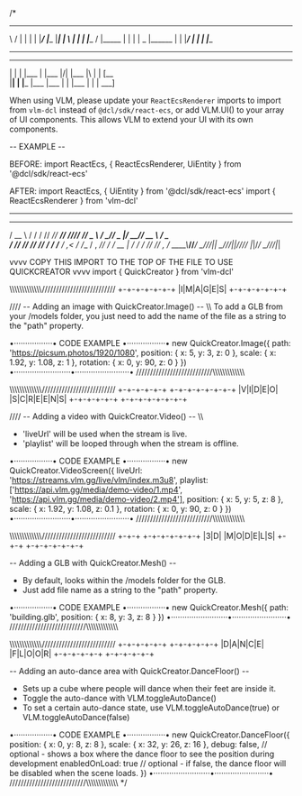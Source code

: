 
/*
 _    _        _______       ______ _______ _______ ______  _______ _______
  \  /  |      |  |  |      |_____/ |______ |_____| |     \ |  |  | |______
   \/   |_____ |  |  |      |    \_ |______ |     | |_____/ |  |  | |______

----------------------------------------------------------------------------------------------------------------

_  _ _    ____ _    ____ _  _ ____ _  _ ___ ____ 
|  | |    |___ |    |___ |\/| |___ |\ |  |  [__  
|__| |    |___ |___ |___ |  | |___ | \|  |  ___] 
                                                                                                                                                                  
When using VLM, please update your `ReactEcsRenderer` imports to import from `vlm-dcl` instead of `@dcl/sdk/react-ecs`, or add VLM.UI() to your array of UI components.
This allows VLM to extend your UI with its own components.

-- EXAMPLE --

BEFORE:
import ReactEcs, { ReactEcsRenderer, UiEntity } from '@dcl/sdk/react-ecs'

AFTER:
import ReactEcs, { UiEntity } from '@dcl/sdk/react-ecs'
import { ReactEcsRenderer } from 'vlm-dcl'

----------------------------------------------------------------------------------------------------------------
  ____   __  __ ____ _____ __ __ _____ ___   ____ ___  ______ ____   ___ 
 / __ \ / / / //  _// ___// //_// ___// _ \ / __// _ |/_  __// __ \ / _ \
/ /_/ // /_/ /_/ / / /__ / ,<  / /__ / , _// _/ / __ | / /  / /_/ // , _/
\___\_\\____//___/ \___//_/|_| \___//_/|_|/___//_/ |_|/_/   \____//_/|_| 
                                                                         
                                                                                             
vvvv COPY THIS IMPORT TO THE TOP OF THE FILE TO USE QUICKCREATOR vvvv
import { QuickCreator } from 'vlm-dcl'

\\\\\\\\\\\\\\\\\\\\\\\\\\\//////////////////////////
+-+-+-+-+-+-+
|I|M|A|G|E|S|
+-+-+-+-+-+-+

//// -- Adding an image with QuickCreator.Image() -- \\\\
To add a GLB from your /models folder, 
you just need to add the name of the file as a string to the "path" property.

•·················• CODE EXAMPLE •·················•
new QuickCreator.Image({
  path: 'https://picsum.photos/1920/1080',
  position: { x: 5, y: 3, z: 0 },
  scale: { x: 1.92, y: 1.08, z: 1 },
  rotation: { x: 0, y: 90, z: 0 }
})
•·························•························•
///////////////////////////\\\\\\\\\\\\\\\\\\\\\\\\\\

\\\\\\\\\\\\\\\\\\\\\\\\\\\//////////////////////////
+-+-+-+-+-+ +-+-+-+-+-+-+-+
|V|I|D|E|O| |S|C|R|E|E|N|S|
+-+-+-+-+-+ +-+-+-+-+-+-+-+

//// -- Adding a video with QuickCreator.Video() -- \\\\
- 'liveUrl' will be used when the stream is live.
- 'playlist' will be looped through when the stream is offline.

•·················• CODE EXAMPLE •·················•
new QuickCreator.VideoScreen({
  liveUrl: 'https://streams.vlm.gg/live/vlm/index.m3u8',
  playlist: ['https://api.vlm.gg/media/demo-video/1.mp4', 'https://api.vlm.gg/media/demo-video/2.mp4'],
  position: { x: 5, y: 5, z: 8 },
  scale: { x: 1.92, y: 1.08, z: 0.1 },
  rotation: { x: 0, y: 90, z: 0 }
})
•·························•························•
///////////////////////////\\\\\\\\\\\\\\\\\\\\\\\\\\


\\\\\\\\\\\\\\\\\\\\\\\\\\\//////////////////////////
+-+-+ +-+-+-+-+-+-+
|3|D| |M|O|D|E|L|S|
+-+-+ +-+-+-+-+-+-+

-- Adding a GLB with QuickCreator.Mesh() --
- By default, looks within the /models folder for the GLB. 
- Just add file name as a string to the "path" property.

•·················• CODE EXAMPLE •·················•
new QuickCreator.Mesh({
  path: 'building.glb',
  position: { x: 8, y: 3, z: 8 }
})
•·························•························•
///////////////////////////\\\\\\\\\\\\\\\\\\\\\\\\\\

\\\\\\\\\\\\\\\\\\\\\\\\\\\//////////////////////////
 +-+-+-+-+-+ +-+-+-+-+-+
 |D|A|N|C|E| |F|L|O|O|R|
 +-+-+-+-+-+ +-+-+-+-+-+

-- Adding an auto-dance area with QuickCreator.DanceFloor() --
- Sets up a cube where people will dance when their feet are inside it.
- Toggle the auto-dance with VLM.toggleAutoDance()
- To set a certain auto-dance state, use VLM.toggleAutoDance(true) or VLM.toggleAutoDance(false)

•·················• CODE EXAMPLE •·················•
new QuickCreator.DanceFloor({
      position: { x: 0, y: 8, z: 8 },
      scale: { x: 32, y: 26, z: 16 },
      debug: false, // optional - shows a box where the dance floor to see the position during development
      enabledOnLoad: true // optional - if false, the dance floor will be disabled when the scene loads. 
    })
•·························•························•
///////////////////////////\\\\\\\\\\\\\\\\\\\\\\\\\\
*/
